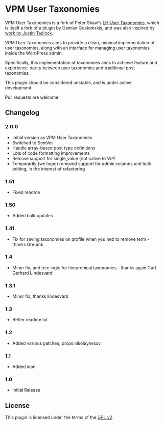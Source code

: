 # VPM User Taxonomies

VPM User Taxonomies is a fork of Peter Shaw's [LH User Taxonomies](https://github.com/shawfactor/lh-user-taxonomies), which is itself a fork of a plugin by Damian Gostomskis, and was also inspired by [work by Justin Tadlock](http://justintadlock.com/archives/2011/10/20/custom-user-taxonomies-in-wordpress).

VPM User Taxonomies aims to provide a clean, minimal implementation of user taxonomies, along with an interface for managing user taxonomies inside the WordPress admin.

Specifically, this implementation of taxonomies aims to achieve feature and experience-parity between user taxonomies and traditional post taxonomies.

This plugin should be considered unstable, and is under active development.

Pull requests are welcome!

## Changelog

### 2.0.0
+ Initial version as VPM User Taxonomies
+ Switched to SemVer
+ Handle array-based post type definitions
+ Lots of code formatting improvements
+ Remove support for single_value (not native to WP)
+ Temporarily (we hope) removed support for admin columns and bulk editing, in the interest of refactoring

### 1.51
+ Fixed readme

### 1.50
+ Added bulk updates

### 1.41
+ Fix for saving taxonomies on profile when you ned to remove term - thanks Greumb

### 1.4
+ Minor fix, and tree logic for hierarchical taxonomies - thanks again Carl-Gerhard Lindesvard

### 1.3.1
+ Minor fix, thanks lindesvard

### 1.3
+ Better readme.txt

### 1.2
+ Added various patches, props nikolaynesov

### 1.1
+ Added icon

### 1.0
+ Initial Release

## License

This plugin is licensed under the terms of the [GPL v2](https://www.gnu.org/licenses/old-licenses/gpl-2.0.en.html).
